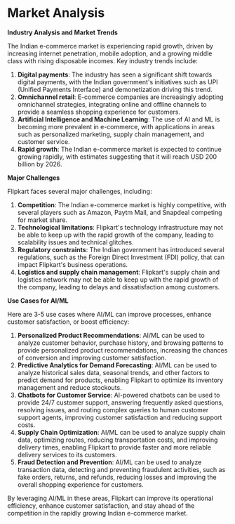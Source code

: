 # Market Analysis
**Industry Analysis and Market Trends**

The Indian e-commerce market is experiencing rapid growth, driven by increasing internet penetration, mobile adoption, and a growing middle class with rising disposable incomes. Key industry trends include:

1. **Digital payments**: The industry has seen a significant shift towards digital payments, with the Indian government's initiatives such as UPI (Unified Payments Interface) and demonetization driving this trend.
2. **Omnichannel retail**: E-commerce companies are increasingly adopting omnichannel strategies, integrating online and offline channels to provide a seamless shopping experience for customers.
3. **Artificial Intelligence and Machine Learning**: The use of AI and ML is becoming more prevalent in e-commerce, with applications in areas such as personalized marketing, supply chain management, and customer service.
4. **Rapid growth**: The Indian e-commerce market is expected to continue growing rapidly, with estimates suggesting that it will reach USD 200 billion by 2026.

**Major Challenges**

Flipkart faces several major challenges, including:

1. **Competition**: The Indian e-commerce market is highly competitive, with several players such as Amazon, Paytm Mall, and Snapdeal competing for market share.
2. **Technological limitations**: Flipkart's technology infrastructure may not be able to keep up with the rapid growth of the company, leading to scalability issues and technical glitches.
3. **Regulatory constraints**: The Indian government has introduced several regulations, such as the Foreign Direct Investment (FDI) policy, that can impact Flipkart's business operations.
4. **Logistics and supply chain management**: Flipkart's supply chain and logistics network may not be able to keep up with the rapid growth of the company, leading to delays and dissatisfaction among customers.

**Use Cases for AI/ML**

Here are 3-5 use cases where AI/ML can improve processes, enhance customer satisfaction, or boost efficiency:

1. **Personalized Product Recommendations**: AI/ML can be used to analyze customer behavior, purchase history, and browsing patterns to provide personalized product recommendations, increasing the chances of conversion and improving customer satisfaction.
2. **Predictive Analytics for Demand Forecasting**: AI/ML can be used to analyze historical sales data, seasonal trends, and other factors to predict demand for products, enabling Flipkart to optimize its inventory management and reduce stockouts.
3. **Chatbots for Customer Service**: AI-powered chatbots can be used to provide 24/7 customer support, answering frequently asked questions, resolving issues, and routing complex queries to human customer support agents, improving customer satisfaction and reducing support costs.
4. **Supply Chain Optimization**: AI/ML can be used to analyze supply chain data, optimizing routes, reducing transportation costs, and improving delivery times, enabling Flipkart to provide faster and more reliable delivery services to its customers.
5. **Fraud Detection and Prevention**: AI/ML can be used to analyze transaction data, detecting and preventing fraudulent activities, such as fake orders, returns, and refunds, reducing losses and improving the overall shopping experience for customers.

By leveraging AI/ML in these areas, Flipkart can improve its operational efficiency, enhance customer satisfaction, and stay ahead of the competition in the rapidly growing Indian e-commerce market.